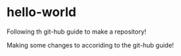 # hello-world
Following th git-hub guide to make a repository! 

Making some changes to accoriding to the git-hub guide! 
